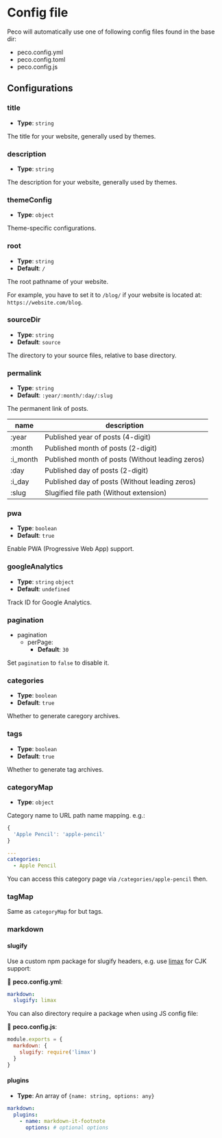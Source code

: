 # Config file

Peco will automatically use one of following config files found in the base dir:

- peco.config.yml
- peco.config.toml
- peco.config.js

## Configurations

### title

- __Type__: `string`

The title for your website, generally used by themes.

### description

- __Type__: `string`

The description for your website, generally used by themes.

### themeConfig

- __Type__: `object`

Theme-specific configurations.

### root

- __Type__: `string`
- __Default__: `/`

The root pathname of your website.

For example, you have to set it to `/blog/` if your website is located at: `https://website.com/blog`.

### sourceDir

- __Type__: `string`
- __Default__: `source`

The directory to your source files, relative to base directory.

### permalink

- __Type__: `string`
- __Default__: `:year/:month/:day/:slug`

The permanent link of posts.

|name|description|
|---|---|
|:year|Published year of posts (4-digit)|
|:month|Published month of posts (2-digit)|
|:i_month|Published month of posts (Without leading zeros)|
|:day|Published day of posts (2-digit)|
|:i_day|Published day of posts (Without leading zeros)|
|:slug|Slugified file path (Without extension)|

### pwa

- __Type__: `boolean`
- __Default__: `true`

Enable PWA (Progressive Web App) support.

### googleAnalytics

- __Type__: `string` `object`
- __Default__: `undefined`

Track ID for Google Analytics.

### pagination

- pagination
  - perPage: 
    - __Default__: `30`

Set `pagination` to `false` to disable it.

### categories

- __Type__: `boolean`
- __Default__: `true`

Whether to generate caregory archives.

### tags

- __Type__: `boolean`
- __Default__: `true`

Whether to generate tag archives.

### categoryMap

- __Type__: `object`

Category name to URL path name mapping. e.g.:

```js
{
  'Apple Pencil': 'apple-pencil'
}
```

```yaml
---
categories:
  - Apple Pencil
```

You can access this category page via `/categories/apple-pencil` then.

### tagMap

Same as `categoryMap` for but tags.

### markdown

#### slugify

Use a custom npm package for slugify headers, e.g. use [limax](https://github.com/lovell/limax) for CJK support:

📝 __peco.config.yml__:

```yaml
markdown:
  slugify: limax
```

You can also directory require a package when using JS config file:

📝 __peco.config.js__:

```js
module.exports = {
  markdown: {
    slugify: require('limax')
  }
}
```

#### plugins

- __Type__: An array of `{name: string, options: any}`

```yaml
markdown:
  plugins:
    - name: markdown-it-footnote
      options: # optional options
```
